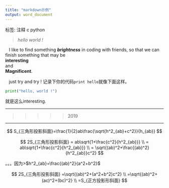 ```yaml
---
title: "markdown示例"
output: word_document
---
```


标签: 注释 c python

>*hello world !*

&nbsp;&nbsp; I like to find something ***brightness*** in coding with friends, so that we can finish something that may be  
**interesting**  
and  
**Magnificent**.

&nbsp;&nbsp; just try and try ! 记录下你的代码`print hello`就像下面这样。

```python
print("hello, world !")
```

就是这么interesting.

-----
>>>>>2019

-----
$$
S_{三角形投影斜面}=\frac{1}{2}ab\frac{\sqrt{h^2_{ab}+c^2}}{h_{ab}}
$$

$$
2S_{三角形投影斜面}
  = ab\sqrt{1+\frac{c^2}{h^2_{ab}}} \\
  = ab\sqrt{1+\frac{c^2}{h^2_{ab}}} \\
  = \sqrt{(ab)^2+\frac{(ab)^2}{h^2_{ab}}c^2}
$$

。。。因为>$h^2_{ab}=\frac{(ab)^2}{a^2+b^2}$

$$
2S_{三角形投影斜面}
  =\sqrt{(ab)^2+(a^2+b^2)c^2} \\
  =\sqrt{(ab)^2+(ac)^2+(bc)^2} \\
  =S_{正方投影形斜面}
$$
